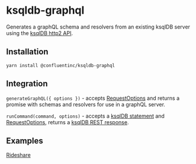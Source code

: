 # ksqldb-graphql
Generates a graphQL schema and resolvers from an existing ksqlDB server using the [ksqlDB http2 API](https://github.com/confluentinc/ksql/pull/4069).

## Installation
`yarn install @confluentinc/ksqldb-graphql`

## Integration
`generateGraphQL({ options })` - accepts [RequestOptions](https://nodejs.org/api/http.html#http_http_request_options_callback) and returns a promise with schemas and resolvers for use in a graphQL server.

`runCommand(command, options)` - accepts a [ksqlDB statement](https://docs.confluent.io/current/ksql/docs/developer-guide/syntax-reference.html) and [RequestOptions](https://nodejs.org/api/http.html#http_http_request_options_callback), returns a [ksqlDB REST response](https://docs.confluent.io/current/ksql/docs/developer-guide/api.html#run-a-ksql-statement).

## Examples
[Rideshare](https://github.com/confluentinc/ksqldb-graphql/tree/master/packages/rideshare)
